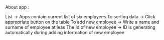 About app : 

List -> Apps contain current list of six employees
To sorting data -> Click appropriate button on the table
To add new employee -> Write a name and surname of employee at leas
The Id of new employee -> ID is generating automatically during adding information of new employee
